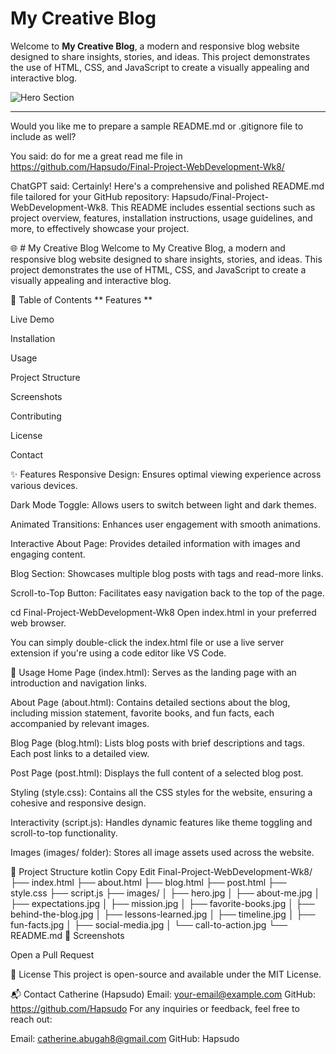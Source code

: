 # My Creative Blog

Welcome to **My Creative Blog**, a modern and responsive blog website designed to share insights, stories, and ideas. This project demonstrates the use of HTML, CSS, and JavaScript to create a visually appealing and interactive blog.

![Hero Section](hero.jpg)

---
Would you like me to prepare a sample README.md or .gitignore file to include as well?







You said:
do for me a great read me file in https://github.com/Hapsudo/Final-Project-WebDevelopment-Wk8/


ChatGPT said:
Certainly! Here's a comprehensive and polished README.md file tailored for your GitHub repository: Hapsudo/Final-Project-WebDevelopment-Wk8. This README includes essential sections such as project overview, features, installation instructions, usage guidelines, and more, to effectively showcase your project.

🌐 # My Creative Blog
Welcome to My Creative Blog, a modern and responsive blog website designed to share insights, stories, and ideas. This project demonstrates the use of HTML, CSS, and JavaScript to create a visually appealing and interactive blog.



📌 Table of Contents
** Features **

Live Demo

Installation

Usage

Project Structure

Screenshots

Contributing

License

Contact

✨ Features
Responsive Design: Ensures optimal viewing experience across various devices.

Dark Mode Toggle: Allows users to switch between light and dark themes.

Animated Transitions: Enhances user engagement with smooth animations.

Interactive About Page: Provides detailed information with images and engaging content.

Blog Section: Showcases multiple blog posts with tags and read-more links.

Scroll-to-Top Button: Facilitates easy navigation back to the top of the page.

cd Final-Project-WebDevelopment-Wk8
Open index.html in your preferred web browser.

You can simply double-click the index.html file or use a live server extension if you're using a code editor like VS Code.

📖 Usage
Home Page (index.html): Serves as the landing page with an introduction and navigation links.

About Page (about.html): Contains detailed sections about the blog, including mission statement, favorite books, and fun facts, each accompanied by relevant images.

Blog Page (blog.html): Lists blog posts with brief descriptions and tags. Each post links to a detailed view.

Post Page (post.html): Displays the full content of a selected blog post.

Styling (style.css): Contains all the CSS styles for the website, ensuring a cohesive and responsive design.

Interactivity (script.js): Handles dynamic features like theme toggling and scroll-to-top functionality.

Images (images/ folder): Stores all image assets used across the website.

📁 Project Structure
kotlin
Copy
Edit
Final-Project-WebDevelopment-Wk8/
├── index.html
├── about.html
├── blog.html
├── post.html
├── style.css
├── script.js
├── images/
│   ├── hero.jpg
│   ├── about-me.jpg
│   ├── expectations.jpg
│   ├── mission.jpg
│   ├── favorite-books.jpg
│   ├── behind-the-blog.jpg
│   ├── lessons-learned.jpg
│   ├── timeline.jpg
│   ├── fun-facts.jpg
│   ├── social-media.jpg
│   └── call-to-action.jpg
└── README.md
📸 Screenshots

Open a Pull Request

📄 License
This project is open-source and available under the MIT License.

📬 Contact
Catherine (Hapsudo)
Email: your-email@example.com
GitHub: https://github.com/Hapsudo
For any inquiries or feedback, feel free to reach out:

Email: catherine.abugah8@gmail.com
GitHub: Hapsudo
